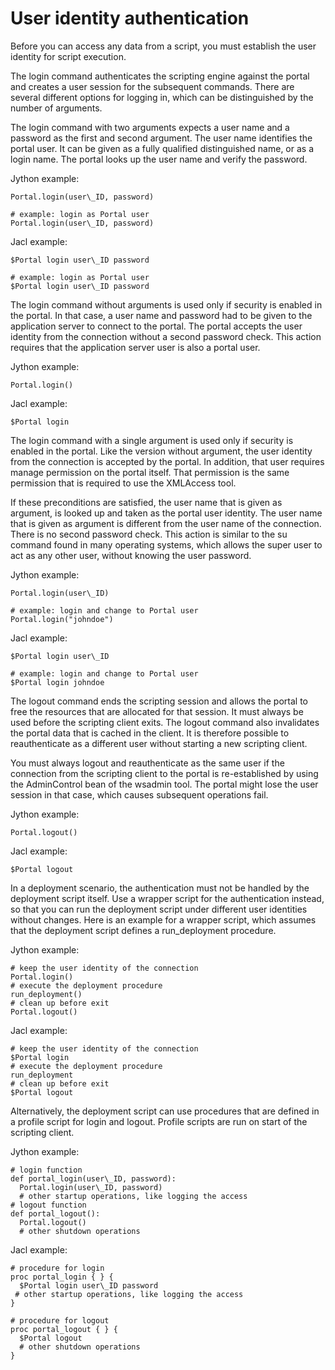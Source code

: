 # User identity authentication

Before you can access any data from a script, you must establish the user identity for script execution.

The login command authenticates the scripting engine against the portal and creates a user session for the subsequent commands. There are several different options for logging in, which can be distinguished by the number of arguments.

The login command with two arguments expects a user name and a password as the first and second argument. The user name identifies the portal user. It can be given as a fully qualified distinguished name, or as a login name. The portal looks up the user name and verify the password.

Jython example:

```
Portal.login(user\_ID, password)

# example: login as Portal user
Portal.login(user\_ID, password)
```

Jacl example:

```
$Portal login user\_ID password

# example: login as Portal user
$Portal login user\_ID password
```

The login command without arguments is used only if security is enabled in the portal. In that case, a user name and password had to be given to the application server to connect to the portal. The portal accepts the user identity from the connection without a second password check. This action requires that the application server user is also a portal user.

Jython example:

```
Portal.login()
```

Jacl example:

```
$Portal login
```

The login command with a single argument is used only if security is enabled in the portal. Like the version without argument, the user identity from the connection is accepted by the portal. In addition, that user requires manage permission on the portal itself. That permission is the same permission that is required to use the XMLAccess tool.

If these preconditions are satisfied, the user name that is given as argument, is looked up and taken as the portal user identity. The user name that is given as argument is different from the user name of the connection. There is no second password check. This action is similar to the su command found in many operating systems, which allows the super user to act as any other user, without knowing the user password.

Jython example:

```
Portal.login(user\_ID)

# example: login and change to Portal user
Portal.login("johndoe")
```

Jacl example:

```
$Portal login user\_ID

# example: login and change to Portal user
$Portal login johndoe

```

The logout command ends the scripting session and allows the portal to free the resources that are allocated for that session. It must always be used before the scripting client exits. The logout command also invalidates the portal data that is cached in the client. It is therefore possible to reauthenticate as a different user without starting a new scripting client.

You must always logout and reauthenticate as the same user if the connection from the scripting client to the portal is re-established by using the AdminControl bean of the wsadmin tool. The portal might lose the user session in that case, which causes subsequent operations fail.

Jython example:

```
Portal.logout()
```

Jacl example:

```
$Portal logout
```

In a deployment scenario, the authentication must not be handled by the deployment script itself. Use a wrapper script for the authentication instead, so that you can run the deployment script under different user identities without changes. Here is an example for a wrapper script, which assumes that the deployment script defines a run\_deployment procedure.

Jython example:

```
# keep the user identity of the connection
Portal.login()
# execute the deployment procedure
run_deployment()
# clean up before exit
Portal.logout()
```

Jacl example:

```
# keep the user identity of the connection
$Portal login
# execute the deployment procedure
run_deployment
# clean up before exit
$Portal logout

```

Alternatively, the deployment script can use procedures that are defined in a profile script for login and logout. Profile scripts are run on start of the scripting client.

Jython example:

```
# login function
def portal_login(user\_ID, password):
  Portal.login(user\_ID, password)
  # other startup operations, like logging the access
# logout function
def portal_logout():
  Portal.logout()
  # other shutdown operations
```

Jacl example:

```
# procedure for login
proc portal_login { } {
  $Portal login user\_ID password
 # other startup operations, like logging the access
}

# procedure for logout
proc portal_logout { } {
  $Portal logout
  # other shutdown operations
}

```


